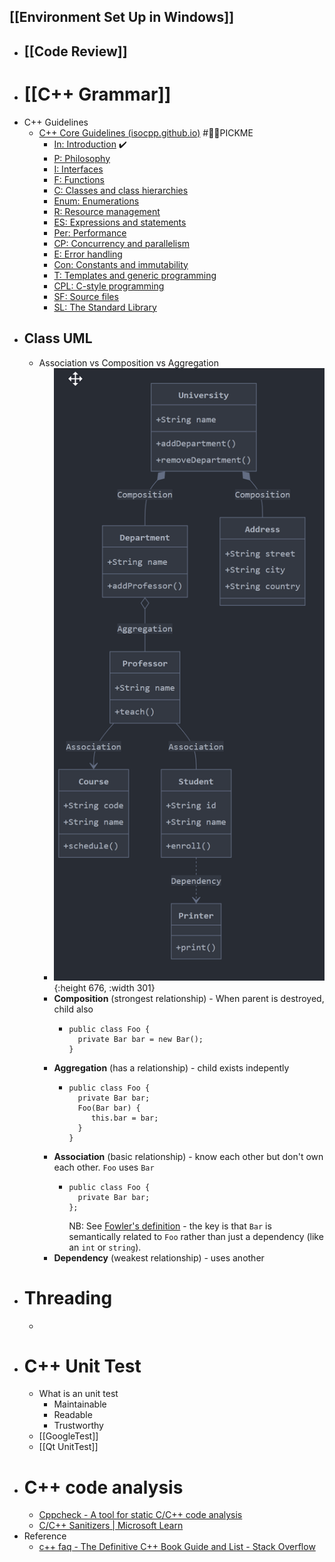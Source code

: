 ## [[Environment Set Up in Windows]]
- ## [[Code Review]]
- # [[C++ Grammar]]
- C++ Guidelines
	- [C++ Core Guidelines (isocpp.github.io)](https://isocpp.github.io/CppCoreGuidelines/CppCoreGuidelines) #🙋🏻PICKME
		- [In: Introduction](https://isocpp.github.io/CppCoreGuidelines/CppCoreGuidelines#S-introduction) ✔️
		- [P: Philosophy](https://isocpp.github.io/CppCoreGuidelines/CppCoreGuidelines#S-philosophy)
		- [I: Interfaces](https://isocpp.github.io/CppCoreGuidelines/CppCoreGuidelines#S-interfaces)
		- [F: Functions](https://isocpp.github.io/CppCoreGuidelines/CppCoreGuidelines#S-functions)
		- [C: Classes and class hierarchies](https://isocpp.github.io/CppCoreGuidelines/CppCoreGuidelines#S-class)
		- [Enum: Enumerations](https://isocpp.github.io/CppCoreGuidelines/CppCoreGuidelines#S-enum)
		- [R: Resource management](https://isocpp.github.io/CppCoreGuidelines/CppCoreGuidelines#S-resource)
		- [ES: Expressions and statements](https://isocpp.github.io/CppCoreGuidelines/CppCoreGuidelines#S-expr)
		- [Per: Performance](https://isocpp.github.io/CppCoreGuidelines/CppCoreGuidelines#S-performance)
		- [CP: Concurrency and parallelism](https://isocpp.github.io/CppCoreGuidelines/CppCoreGuidelines#S-concurrency)
		- [E: Error handling](https://isocpp.github.io/CppCoreGuidelines/CppCoreGuidelines#S-errors)
		- [Con: Constants and immutability](https://isocpp.github.io/CppCoreGuidelines/CppCoreGuidelines#S-const)
		- [T: Templates and generic programming](https://isocpp.github.io/CppCoreGuidelines/CppCoreGuidelines#S-templates)
		- [CPL: C-style programming](https://isocpp.github.io/CppCoreGuidelines/CppCoreGuidelines#S-cpl)
		- [SF: Source files](https://isocpp.github.io/CppCoreGuidelines/CppCoreGuidelines#S-source)
		- [SL: The Standard Library](https://isocpp.github.io/CppCoreGuidelines/CppCoreGuidelines#sl-the-standard-library)
- ## Class UML
	- Association vs Composition vs Aggregation
		- ![image.png](../assets/image_1730558141306_0.png){:height 676, :width 301}
		- **Composition** (strongest relationship) - When parent is destroyed, child also
			- ```
			  public class Foo {
			    private Bar bar = new Bar(); 
			  }
			  ```
		- **Aggregation** (has a relationship) - child exists indepently
			- ```
			  public class Foo { 
			    private Bar bar; 
			    Foo(Bar bar) { 
			       this.bar = bar; 
			    }
			  }
			  ```
		- **Association** (basic relationship) -  know each other but don't own each other. `Foo` uses `Bar`
			- ```
			  public class Foo {         
			    private Bar bar;
			  };
			  ```
			  NB: See [Fowler's definition](https://martinfowler.com/bliki/DependencyAndAssociation.html) - the key is that `Bar` is semantically related to `Foo` rather than just a dependency (like an `int` or `string`).
		- **Dependency** (weakest relationship) - uses another
- # Threading
	-
- # C++ Unit Test
	- What is an unit test
		- Maintainable
		- Readable
		- Trustworthy
	- [[GoogleTest]]
	- [[Qt UnitTest]]
- # C++ code analysis
	- [Cppcheck - A tool for static C/C++ code analysis](https://cppcheck.sourceforge.io/)
	- [C/C++ Sanitizers | Microsoft Learn](https://learn.microsoft.com/en-us/cpp/sanitizers/?view=msvc-170)
- Reference
	- [c++ faq - The Definitive C++ Book Guide and List - Stack Overflow](https://stackoverflow.com/questions/388242/the-definitive-c-book-guide-and-list)